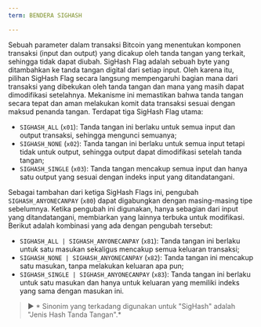 ```yaml
---
term: BENDERA SIGHASH

---
```

Sebuah parameter dalam transaksi Bitcoin yang menentukan komponen transaksi (input dan output) yang dicakup oleh tanda tangan yang terkait, sehingga tidak dapat diubah. SigHash Flag adalah sebuah byte yang ditambahkan ke tanda tangan digital dari setiap input. Oleh karena itu, pilihan SigHash Flag secara langsung mempengaruhi bagian mana dari transaksi yang dibekukan oleh tanda tangan dan mana yang masih dapat dimodifikasi setelahnya. Mekanisme ini memastikan bahwa tanda tangan secara tepat dan aman melakukan komit data transaksi sesuai dengan maksud penanda tangan. Terdapat tiga SigHash Flag utama:


- `SIGHASH_ALL` (`x01`): Tanda tangan ini berlaku untuk semua input dan output transaksi, sehingga mengunci semuanya;
- `SIGHASH_NONE` (`x02`): Tanda tangan ini berlaku untuk semua input tetapi tidak untuk output, sehingga output dapat dimodifikasi setelah tanda tangan;
- `SIGHASH_SINGLE` (`x03`): Tanda tangan mencakup semua input dan hanya satu output yang sesuai dengan indeks input yang ditandatangani.

Sebagai tambahan dari ketiga SigHash Flags ini, pengubah `SIGHASH_ANYONECANPAY` (`x80`) dapat digabungkan dengan masing-masing tipe sebelumnya. Ketika pengubah ini digunakan, hanya sebagian dari input yang ditandatangani, membiarkan yang lainnya terbuka untuk modifikasi. Berikut adalah kombinasi yang ada dengan pengubah tersebut:


- `SIGHASH_ALL | SIGHASH_ANYONECANPAY` (`x81`): Tanda tangan ini berlaku untuk satu masukan sekaligus mencakup semua keluaran transaksi;
- `SIGHASH_NONE | SIGHASH_ANYONECANPAY` (`x82`): Tanda tangan ini mencakup satu masukan, tanpa melakukan keluaran apa pun;
- `SIGHASH_SINGLE | SIGHASH_ANYONECANPAY` (`x83`): Tanda tangan ini berlaku untuk satu masukan dan hanya untuk keluaran yang memiliki indeks yang sama dengan masukan ini.

> ► * Sinonim yang terkadang digunakan untuk "SigHash" adalah "Jenis Hash Tanda Tangan".*